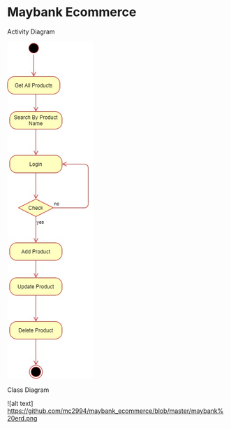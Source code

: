# Maybank Ecommerce

Activity Diagram

![alt text](https://github.com/mc2994/maybank_ecommerce/blob/master/Activity%20Diagram.jpg)


Class Diagram

![alt text] https://github.com/mc2994/maybank_ecommerce/blob/master/maybank%20erd.png
